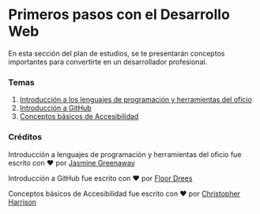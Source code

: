 # Primeros pasos con el Desarrollo Web

En esta sección del plan de estudios, se te presentarán conceptos importantes para convertirte en un desarrollador profesional.

### Temas

1. [Introducción a los lenguajes de programación y herramientas del oficio](../1-intro-to-programming-languages/translations/README.es.md)
2. [Introducción a GitHub](../2-github-basics/translations/README.es.md)
3. [Conceptos básicos de Accesibilidad](../3-accessibility/translations/README.es.md)

### Créditos

Introducción a lenguajes de programación y herramientas del oficio fue escrito con ♥️ por [Jasmine Greenaway](https://twitter.com/paladique)

Introducción a GitHub fue escrito con ♥️ por [Floor Drees](https://twitter.com/floordrees)

Conceptos básicos de Accesibilidad fue escrito con ♥️ por [Christopher Harrison](https://twitter.com/geektrainer)
